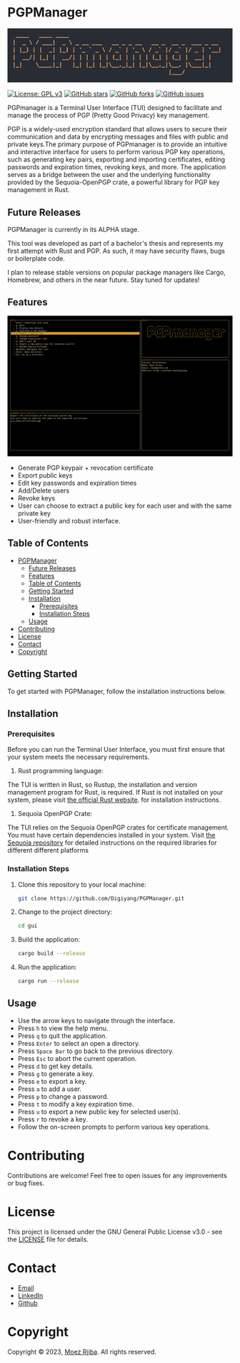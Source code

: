 # PGPManager
![Banner](banner.jpg)

[![License: GPL v3](https://img.shields.io/badge/License-GPLv3-blue.svg)](https://www.gnu.org/licenses/gpl-3.0)
[![GitHub stars](https://img.shields.io/github/stars/Digiyang/PGPManager.svg)](https://github.com/Digiyang/PGPManager/stargazers)
[![GitHub forks](https://img.shields.io/github/forks/Digiyang/PGPManager.svg)](https://github.com/Digiyang/PGPManager/network)
[![GitHub issues](https://img.shields.io/github/issues/Digiyang/PGPManager.svg)](https://github.com/Digiyang/PGPManager/issues)

PGPmanager is a Terminal User Interface (TUI) designed to facilitate and manage the process of PGP (Pretty Good Privacy) key management.

PGP is a widely-used encryption standard that allows users to secure their communication and data by encrypting messages and files with public and private keys.The primary purpose of PGPmanager is to provide an intuitive and interactive interface for users to perform various PGP key operations, such as generating key pairs, exporting and importing certificates, editing passwords and expiration times, revoking keys, and more. The application serves as a bridge between the user and the underlying functionality provided by the Sequoia-OpenPGP crate, a powerful library for PGP key management in Rust.

## Future Releases

PGPManager is currently in its ALPHA stage. 

This tool was developed as part of a bachelor's thesis and represents my first attempt with Rust and PGP. As such, it may have security flaws, bugs or boilerplate code.

I plan to release stable versions on popular package managers like Cargo, Homebrew, and others in the near future. Stay tuned for updates!
## Features
![help](help.png)

- Generate PGP keypair + revocation certificate
- Export public keys
- Edit key passwords and expiration times
- Add/Delete users
- Revoke keys
- User can choose to extract a public key for each user and with the same private key 
- User-friendly and robust interface.

## Table of Contents

- [PGPManager](#pgpmanager)
  - [Future Releases](#future-releases)
  - [Features](#features)
  - [Table of Contents](#table-of-contents)
  - [Getting Started](#getting-started)
  - [Installation](#installation)
    - [Prerequisites](#prerequisites)
    - [Installation Steps](#installation-steps)
  - [Usage](#usage)
- [Contributing](#contributing)
- [License](#license)
- [Contact](#contact)
- [Copyright](#copyright)

## Getting Started

To get started with PGPManager, follow the installation instructions below.

## Installation

### Prerequisites

Before you can run the Terminal User Interface, you must first ensure that your system meets the necessary requirements.

1. Rust programming language:

The TUI is written in Rust, so Rustup, the installation and version management program for Rust, is required. If Rust is not installed on your system, please visit [the official Rust website](https://www.rust-lang.org/). for installation instructions.

1. Sequoia OpenPGP Crate:

The TUI relies on the Sequoia OpenPGP crates for certificate management. You must have certain dependencies installed in your system. Visit [the Sequoia repository](https://gitlab.com/sequoia-pgp/sequoia) for detailed instructions on the required libraries for different
different platforms

### Installation Steps

1. Clone this repository to your local machine:

   ```bash
   git clone https://github.com/Digiyang/PGPManager.git
   ```

2. Change to the project directory:

   ```bash
   cd gui
   ```

3. Build the application:
      ```bash
      cargo build --release
      ```

4. Run the application:
      ```bash
      cargo run --release
      ```
## Usage
- Use the arrow keys to navigate through the interface.
- Press `h` to view the help menu.
- Press `q` to quit the application.
- Press `Enter` to select an open a directory.
- Press `Space Bar` to go back to the previous directory.
- Press `Esc` to abort the current operation.
- Press `d` to get key details.
- Press `g` to generate a key.
- Press `e` to export a key.
- Press `a` to add a user.
- Press `p` to change a password.
- Press `t` to modify a key expiration time.
- Press `u` to export a new public key for selected user(s).
- Press `r` to revoke a key.
- Follow the on-screen prompts to perform various key operations.
# Contributing
Contributions are welcome! Feel free to open issues for any improvements or bug fixes.

# License
This project is licensed under the GNU General Public License v3.0 - see the [LICENSE](LICENSE) file for details.

# Contact
- [Email](mailto:Zeom@proton.me)
- [LinkedIn](https://www.linkedin.com/in/moez-rjiba-1a3ab21a2/)
- [Github](github.com/Digiyang)

# Copyright
Copyright © 2023, [Moez Rjiba](mailto:Zeom@proton.me). All rights reserved.